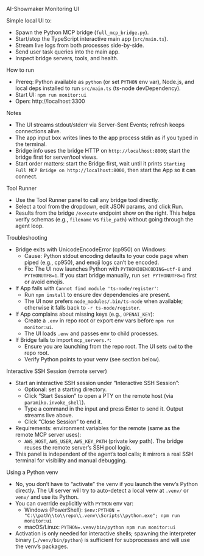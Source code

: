 AI-Showmaker Monitoring UI

Simple local UI to:
- Spawn the Python MCP bridge (`full_mcp_bridge.py`).
- Start/stop the TypeScript interactive main app (`src/main.ts`).
- Stream live logs from both processes side-by-side.
- Send user task queries into the main app.
- Inspect bridge servers, tools, and health.

How to run
- Prereq: Python available as `python` (or set `PYTHON` env var), Node.js, and local deps installed to run `src/main.ts` (ts-node devDependency).
- Start UI: `npm run monitor:ui`
- Open: http://localhost:3300

Notes
- The UI streams stdout/stderr via Server-Sent Events; refresh keeps connections alive.
- The app input box writes lines to the app process stdin as if you typed in the terminal.
- Bridge info uses the bridge HTTP on `http://localhost:8000`; start the bridge first for server/tool views.
- Start order matters: start the Bridge first, wait until it prints `Starting Full MCP Bridge on http://localhost:8000`, then start the App so it can connect.

Tool Runner
- Use the Tool Runner panel to call any bridge tool directly.
- Select a tool from the dropdown, edit JSON params, and click Run.
- Results from the bridge `/execute` endpoint show on the right. This helps verify schemas (e.g., `filename` vs `file_path`) without going through the agent loop.

Troubleshooting
- Bridge exits with UnicodeEncodeError (cp950) on Windows:
  - Cause: Python stdout encoding defaults to your code page when piped (e.g., cp950), and emoji logs can’t be encoded.
  - Fix: The UI now launches Python with `PYTHONIOENCODING=utf-8` and `PYTHONUTF8=1`. If you start bridge manually, run `set PYTHONUTF8=1` first or avoid emojis.
- If App fails with `Cannot find module 'ts-node/register'`:
  - Run `npm install` to ensure dev dependencies are present.
  - The UI now prefers `node_modules/.bin/ts-node` when available; otherwise it falls back to `-r ts-node/register`.
- If App complains about missing keys (e.g., `OPENAI_KEY`):
  - Create a `.env` in repo root or export env vars before `npm run monitor:ui`.
  - The UI loads `.env` and passes env to child processes.
- If Bridge fails to import `mcp_servers.*`:
  - Ensure you are launching from the repo root. The UI sets `cwd` to the repo root.
  - Verify Python points to your venv (see section below).

Interactive SSH Session (remote server)
- Start an interactive SSH session under “Interactive SSH Session”:
  - Optional: set a starting directory.
  - Click “Start Session” to open a PTY on the remote host (via `paramiko.invoke_shell`).
  - Type a command in the input and press Enter to send it. Output streams live above.
  - Click “Close Session” to end it.
- Requirements: environment variables for the remote (same as the remote MCP server uses):
  - `AWS_HOST`, `AWS_USER`, `AWS_KEY_PATH` (private key path). The bridge reuses the remote server’s SSH pool logic.
- This panel is independent of the agent’s tool calls; it mirrors a real SSH terminal for visibility and manual debugging.

Using a Python venv
- No, you don’t have to “activate” the venv if you launch the venv’s Python directly. The UI server will try to auto-detect a local venv at `.venv/` or `venv/` and use its Python.
- You can override explicitly with `PYTHON` env var:
  - Windows (PowerShell): `$env:PYTHON = "C:\\path\\to\\repo\\.venv\\Scripts\\python.exe"; npm run monitor:ui`
  - macOS/Linux: `PYTHON=.venv/bin/python npm run monitor:ui`
- Activation is only needed for interactive shells; spawning the interpreter binary (`…/venv/bin/python`) is sufficient for subprocesses and will use the venv’s packages.
